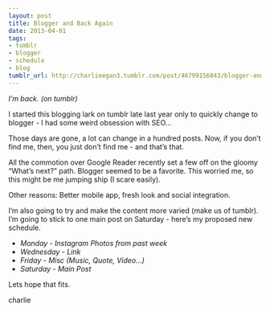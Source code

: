 ```yaml
---
layout: post
title: Blogger and Back Again
date: 2013-04-01
tags:
- tumblr
- blogger
- schedule
- blog
tumblr_url: http://charlieegan3.tumblr.com/post/46799156843/blogger-and-back-again
---
```

_I’m back. (on tumblr)_

I started this blogging lark on tumblr late last year only to quickly change to blogger - I had some weird obsession with SEO…

Those days are gone, a lot can change in a hundred posts. Now, if you don’t find me, then, you just don’t find me - and that’s that.

All the commotion over Google Reader recently set a few off on the gloomy “What’s next?” path. Blogger seemed to be a favorite. This worried me, so this might be me jumping ship (I scare easily).

Other reasons: Better mobile app, fresh look and social integration.

I’m also going to try and make the content more varied (make us of tumblr). I’m going to stick to one main post on Saturday - here’s my proposed new schedule.

* _Monday - Instagram Photos from past week_
* _Wednesday - Link_
* _Friday - Misc (Music, Quote, Video…)_
* _Saturday - Main Post_

Lets hope that fits.

charlie
